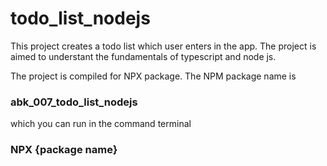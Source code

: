 # todo_list_nodejs

This project creates a todo list which user enters in the app. 
The project is aimed to understant the fundamentals of typescript and node js.

The project is compiled for NPX package.
The NPM package name is
### abk_007_todo_list_nodejs

which you can run in the command terminal

### NPX {package name}
